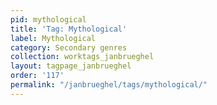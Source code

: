 ```yaml
---
pid: mythological
title: 'Tag: Mythological'
label: Mythological
category: Secondary genres
collection: worktags_janbrueghel
layout: tagpage_janbrueghel
order: '117'
permalink: "/janbrueghel/tags/mythological/"
---
```

